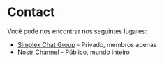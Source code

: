 # Contact

Você pode nos encontrar nos seguintes lugares:

* [Simplex Chat Group](https://simplex.chat/contact#/?v=1-2&smp=smp%3A%2F%2F0YuTwO05YJWS8rkjn9eLJDjQhFKvIYd8d4xG8X1blIU%3D%40smp8.simplex.im%2FAlODznbKHhm0RuXpWdc6bdrudmWDgUeW%23%2F%3Fv%3D1-2%26dh%3DMCowBQYDK2VuAyEAC6eLpicXbXkCUzstedz0lAiSBkmF8wwv_eYGXTmk1Tk%253D%26srv%3Dbeccx4yfxxbvyhqypaavemqurytl6hozr47wfc7uuecacjqdvwpw2xid.onion&data=%7B%22type%22%3A%22group%22%2C%22groupLinkId%22%3A%22cAPTAktbFC1OTma1Pa-v7w%3D%3D%22%7D) - Privado, membros apenas
* [Nostr Channel](https://anigma.io/index.html?channel=a5a52796e4e134d2e4dc2e37a1d724b5b35d4f0f2bbab736a3a4e60bc5077606) - Público, mundo inteiro
